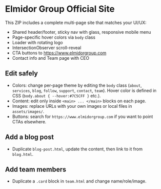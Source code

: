 
# Elmidor Group Official Site

This ZIP includes a complete multi-page site that matches your UI/UX:
- Shared header/footer, sticky nav with glass, responsive mobile menu
- Page-specific hover colors via `body` class
- Loader with rotating logo
- IntersectionObserver scroll-reveal
- CTA buttons to https://www.elmidorgroup.com
- Contact info and Team page with CEO

## Edit safely
- Colors: change per-page theme by editing the `body` class (`about`, `services`, `blog`, `follow`, `support`, `contact`, `team`). Hover color is defined in CSS (`body.about { --hover:#7C5CFF }` etc.).
- Content: edit only inside `<main> ... </main>` blocks on each page.
- Images: replace URLs with your own images or local files in `assets/images/`.
- Buttons: search for `https://www.elmidorgroup.com` if you want to point CTAs elsewhere.

## Add a blog post
- Duplicate `blog-post.html`, update the content, then link to it from `blog.html`.

## Add team members
- Duplicate a `.card` block in `team.html` and change name/role/image.

